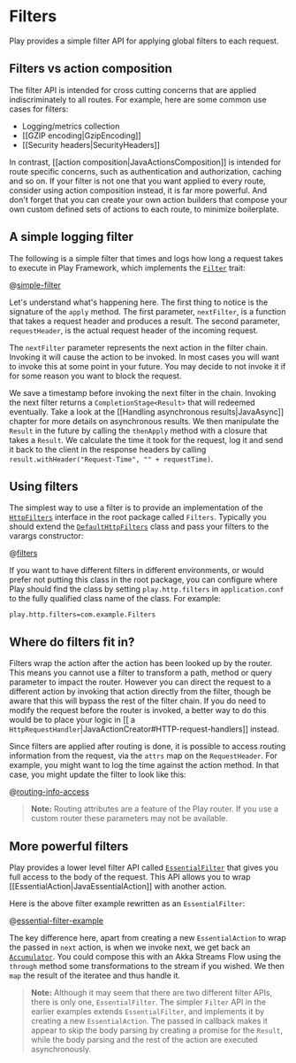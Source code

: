 <!--- Copyright (C) Lightbend Inc. <https://www.lightbend.com> -->
# Filters

Play provides a simple filter API for applying global filters to each request.

## Filters vs action composition

The filter API is intended for cross cutting concerns that are applied indiscriminately to all routes.  For example, here are some common use cases for filters:

* Logging/metrics collection
* [[GZIP encoding|GzipEncoding]]
* [[Security headers|SecurityHeaders]]

In contrast, [[action composition|JavaActionsComposition]] is intended for route specific concerns, such as authentication and authorization, caching and so on.  If your filter is not one that you want applied to every route, consider using action composition instead, it is far more powerful.  And don't forget that you can create your own action builders that compose your own custom defined sets of actions to each route, to minimize boilerplate.

## A simple logging filter

The following is a simple filter that times and logs how long a request takes to execute in Play Framework, which implements the [`Filter`](api/java/play/mvc/Filter.html) trait:

@[simple-filter](code/javaguide/application/httpfilters/LoggingFilter.java)

Let's understand what's happening here.  The first thing to notice is the signature of the `apply` method.  The first parameter, `nextFilter`, is a function that takes a request header and produces a result. The second parameter, `requestHeader`, is the actual request header of the incoming request.

The `nextFilter` parameter represents the next action in the filter chain. Invoking it will cause the action to be invoked. In most cases you will want to invoke this at some point in your future. You may decide to not invoke it if for some reason you want to block the request.

We save a timestamp before invoking the next filter in the chain. Invoking the next filter returns a `CompletionStage<Result>` that will redeemed eventually. Take a look at the [[Handling asynchronous results|JavaAsync]] chapter for more details on asynchronous results. We then manipulate the `Result` in the future by calling the `thenApply` method with a closure that takes a `Result`. We calculate the time it took for the request, log it and send it back to the client in the response headers by calling `result.withHeader("Request-Time", "" + requestTime)`.

## Using filters

The simplest way to use a filter is to provide an implementation of the [`HttpFilters`](api/java/play/http/HttpFilters.html) interface in the root package called `Filters`. Typically you should extend the [`DefaultHttpFilters`](api/java/play/http/DefaultHttpFilters.html) class and pass your filters to the varargs constructor:

@[filters](code/javaguide/application/httpfilters/Filters.java)

If you want to have different filters in different environments, or would prefer not putting this class in the root package, you can configure where Play should find the class by setting `play.http.filters` in `application.conf` to the fully qualified class name of the class.  For example:

    play.http.filters=com.example.Filters

## Where do filters fit in?

Filters wrap the action after the action has been looked up by the router.  This means you cannot use a filter to transform a path, method or query parameter to impact the router. However you can direct the request to a different action by invoking that action directly from the filter, though be aware that this will bypass the rest of the filter chain. If you do need to modify the request before the router is invoked, a better way to do this would be to place your logic in [[ a `HttpRequestHandler`|JavaActionCreator#HTTP-request-handlers]] instead.

Since filters are applied after routing is done, it is possible to access routing information from the request, via the `attrs` map on the `RequestHeader`. For example, you might want to log the time against the action method. In that case, you might update the filter to look like this:

@[routing-info-access](code/javaguide/application/httpfilters/RoutedLoggingFilter.java)

> **Note:** Routing attributes are a feature of the Play router. If you use a custom router these parameters may not be available.

## More powerful filters

Play provides a lower level filter API called [`EssentialFilter`](api/java/play/mvc/EssentialFilter.html) that gives you full access to the body of the request. This API allows you to wrap [[EssentialAction|JavaEssentialAction]] with another action.

Here is the above filter example rewritten as an `EssentialFilter`:

@[essential-filter-example](code/javaguide/application/httpfilters/EssentialLoggingFilter.java)

The key difference here, apart from creating a new `EssentialAction` to wrap the passed in `next` action, is when we invoke next, we get back an [`Accumulator`](api/java/play/libs/streams/Accumulator.html).  You could compose this with an Akka Streams Flow using the `through` method some transformations to the stream if you wished.  We then `map` the result of the iteratee and thus handle it.

> **Note:** Although it may seem that there are two different filter APIs, there is only one, `EssentialFilter`.  The simpler `Filter` API in the earlier examples extends `EssentialFilter`, and implements it by creating a new `EssentialAction`.  The passed in callback makes it appear to skip the body parsing by creating a promise for the `Result`, while the body parsing and the rest of the action are executed asynchronously.
